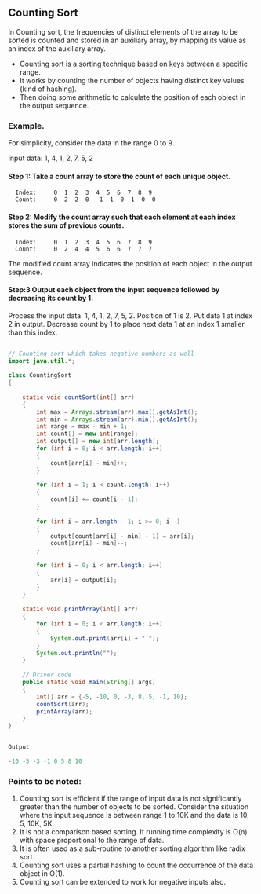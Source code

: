 ## Counting Sort

In Counting sort, the frequencies of distinct elements of the array to be sorted is counted and stored in an auxiliary array, by mapping its value as an index of the auxiliary array.


* Counting sort is a sorting technique based on keys between a specific range. 
* It works by counting the number of objects having distinct key values (kind of hashing). 
* Then doing some arithmetic to calculate the position of each object in the output sequence.


### Example.

For simplicity, consider the data in the range 0 to 9. 

Input data: 1, 4, 1, 2, 7, 5, 2

#### Step 1: Take a count array to store the count of each unique object.

```
  Index:     0  1  2  3  4  5  6  7  8  9
  Count:     0  2  2  0   1  1  0  1  0  0
```

#### Step 2:  Modify the count array such that each element at each index stores the sum of previous counts. 

```
  Index:     0  1  2  3  4  5  6  7  8  9
  Count:     0  2  4  4  5  6  6  7  7  7
```

The modified count array indicates the position of each object in the output sequence.


#### Step:3 Output each object from the input sequence followed by decreasing its count by 1.
  
  Process the input data: 1, 4, 1, 2, 7, 5, 2. Position of 1 is 2.
  Put data 1 at index 2 in output. Decrease count by 1 to place 
  next data 1 at an index 1 smaller than this index.
  
  
  
```java

// Counting sort which takes negative numbers as well  
import java.util.*; 
  
class CountingSort  
{ 
  
    static void countSort(int[] arr)  
    { 
        int max = Arrays.stream(arr).max().getAsInt(); 
        int min = Arrays.stream(arr).min().getAsInt(); 
        int range = max - min + 1; 
        int count[] = new int[range]; 
        int output[] = new int[arr.length]; 
        for (int i = 0; i < arr.length; i++)  
        { 
            count[arr[i] - min]++; 
        } 
  
        for (int i = 1; i < count.length; i++)  
        { 
            count[i] += count[i - 1]; 
        } 
  
        for (int i = arr.length - 1; i >= 0; i--)  
        { 
            output[count[arr[i] - min] - 1] = arr[i]; 
            count[arr[i] - min]--; 
        } 
  
        for (int i = 0; i < arr.length; i++) 
        { 
            arr[i] = output[i]; 
        } 
    } 
  
    static void printArray(int[] arr)  
    { 
        for (int i = 0; i < arr.length; i++)  
        { 
            System.out.print(arr[i] + " "); 
        } 
        System.out.println(""); 
    } 
  
    // Driver code 
    public static void main(String[] args) 
    { 
        int[] arr = {-5, -10, 0, -3, 8, 5, -1, 10}; 
        countSort(arr); 
        printArray(arr); 
    } 
}  


Output:

-10 -5 -3 -1 0 5 8 10 

```


### Points to be noted:
1. Counting sort is efficient if the range of input data is not significantly greater than the number of objects to be sorted. Consider the situation where the input sequence is between range 1 to 10K and the data is 10, 5, 10K, 5K.
2. It is not a comparison based sorting. It running time complexity is O(n) with space proportional to the range of data.
3. It is often used as a sub-routine to another sorting algorithm like radix sort.
4. Counting sort uses a partial hashing to count the occurrence of the data object in O(1).
5. Counting sort can be extended to work for negative inputs also.
